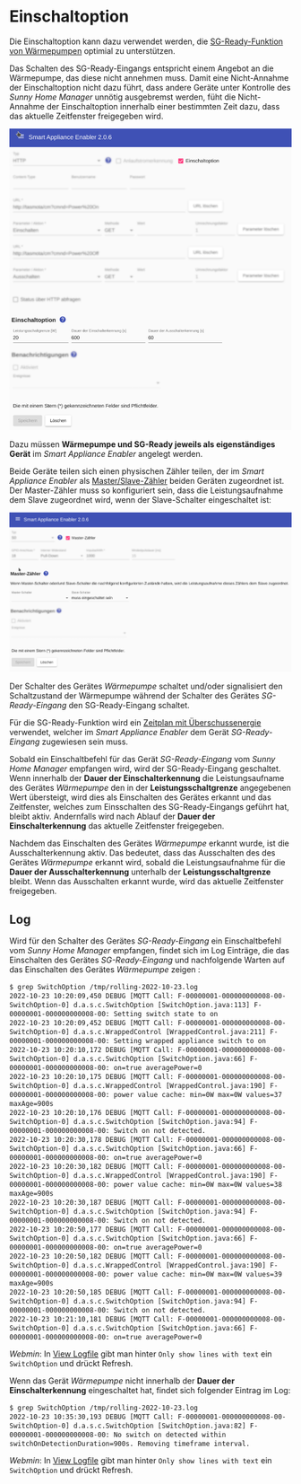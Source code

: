 # Einschaltoption

Die Einschaltoption kann dazu verwendet werden, die [SG-Ready-Funktion von Wärmepumpen](https://www.waermepumpe.de/normen-technik/sg-ready/) optimial zu unterstützen.

Das Schalten des SG-Ready-Eingangs entspricht einem Angebot an die Wärmepumpe, das diese nicht annehmen muss. Damit eine Nicht-Annahme der Einschaltoption nicht dazu führt, dass andere Geräte unter Kontrolle des *Sunny Home Manager* unnötig ausgebremst werden, füht die Nicht-Annahme der Einschaltoption innerhalb einer bestimmten Zeit dazu, dass das aktuelle Zeitfenster freigegeben wird.

![Einschaltoption](../pics/fe/Einschaltoption.png)

Dazu müssen **Wärmepumpe und SG-Ready jeweils als eigenständiges Gerät** im *Smart Appliance Enabler* angelegt werden.

Beide Geräte teilen sich einen physischen Zähler teilen, der im *Smart Appliance Enabler* als [Master/Slave-Zähler](MasterSlaveMeter_DE.md) beiden Geräten zugeordnet ist. Der Master-Zähler muss so konfiguriert sein, dass die Leistungsaufnahme dem Slave zugeordnet wird, wenn der Slave-Schalter eingeschaltet ist:

![Master-Zähler bei Einschaltoption](../pics/fe/EinschaltoptionMasterMeter.png)

Der Schalter des Gerätes _Wärmepumpe_  schaltet und/oder signalisiert den Schaltzustand der Wärmepumpe während der Schalter des Gerätes _SG-Ready-Eingang_ den SG-Ready-Eingang schaltet.

Für die SG-Ready-Funktion wird ein [Zeitplan mit Überschussenergie](Schedules_DE.md) verwendet, welcher im *Smart Appliance Enabler* dem Gerät _SG-Ready-Eingang_ zugewiesen sein muss.

Sobald ein Einschaltbefehl für das Gerät _SG-Ready-Eingang_ vom *Sunny Home Manager* empfangen wird, wird der SG-Ready-Eingang geschaltet. Wenn innerhalb der **Dauer der Einschalterkennung** die Leistungsaufname des Gerätes _Wärmepumpe_ den in der **Leistungsschaltgrenze** angegebenen Wert übersteigt, wird dies als Einschalten des Gerätes erkannt und das Zeitfenster, welches zum Einsschalten des SG-Ready-Eingangs geführt hat, bleibt aktiv. Andernfalls wird nach Ablauf der **Dauer der Einschalterkennung** das aktuelle Zeitfenster freigegeben.

Nachdem das Einschalten des Gerätes _Wärmepumpe_ erkannt wurde, ist die Ausschalterkennung aktiv. Das bedeutet, dass das Ausschalten des des Gerätes _Wärmepumpe_ erkannt wird, sobald die Leistungsaufnahme für die **Dauer der Ausschalterkennung** unterhalb der **Leistungsschaltgrenze** bleibt. Wenn das Ausschalten erkannt wurde, wird das aktuelle Zeitfenster freigegeben.


## Log
Wird für den Schalter des Gerätes _SG-Ready-Eingang_ ein Einschaltbefehl vom *Sunny Home Manager* empfangen, findet sich im Log Einträge, die das Einschalten des Gerätes _SG-Ready-Eingang_ und nachfolgende Warten auf das Einschalten des Gerätes _Wärmepumpe_ zeigen :

```console
$ grep SwitchOption /tmp/rolling-2022-10-23.log
2022-10-23 10:20:09,450 DEBUG [MQTT Call: F-00000001-000000000008-00-SwitchOption-0] d.a.s.c.SwitchOption [SwitchOption.java:113] F-00000001-000000000008-00: Setting switch state to on
2022-10-23 10:20:09,452 DEBUG [MQTT Call: F-00000001-000000000008-00-SwitchOption-0] d.a.s.c.WrappedControl [WrappedControl.java:211] F-00000001-000000000008-00: Setting wrapped appliance switch to on
2022-10-23 10:20:10,172 DEBUG [MQTT Call: F-00000001-000000000008-00-SwitchOption-0] d.a.s.c.SwitchOption [SwitchOption.java:66] F-00000001-000000000008-00: on=true averagePower=0
2022-10-23 10:20:10,175 DEBUG [MQTT Call: F-00000001-000000000008-00-SwitchOption-0] d.a.s.c.WrappedControl [WrappedControl.java:190] F-00000001-000000000008-00: power value cache: min=0W max=0W values=37 maxAge=900s
2022-10-23 10:20:10,176 DEBUG [MQTT Call: F-00000001-000000000008-00-SwitchOption-0] d.a.s.c.SwitchOption [SwitchOption.java:94] F-00000001-000000000008-00: Switch on not detected.
2022-10-23 10:20:30,178 DEBUG [MQTT Call: F-00000001-000000000008-00-SwitchOption-0] d.a.s.c.SwitchOption [SwitchOption.java:66] F-00000001-000000000008-00: on=true averagePower=0
2022-10-23 10:20:30,182 DEBUG [MQTT Call: F-00000001-000000000008-00-SwitchOption-0] d.a.s.c.WrappedControl [WrappedControl.java:190] F-00000001-000000000008-00: power value cache: min=0W max=0W values=38 maxAge=900s
2022-10-23 10:20:30,187 DEBUG [MQTT Call: F-00000001-000000000008-00-SwitchOption-0] d.a.s.c.SwitchOption [SwitchOption.java:94] F-00000001-000000000008-00: Switch on not detected.
2022-10-23 10:20:50,177 DEBUG [MQTT Call: F-00000001-000000000008-00-SwitchOption-0] d.a.s.c.SwitchOption [SwitchOption.java:66] F-00000001-000000000008-00: on=true averagePower=0
2022-10-23 10:20:50,182 DEBUG [MQTT Call: F-00000001-000000000008-00-SwitchOption-0] d.a.s.c.WrappedControl [WrappedControl.java:190] F-00000001-000000000008-00: power value cache: min=0W max=0W values=39 maxAge=900s
2022-10-23 10:20:50,185 DEBUG [MQTT Call: F-00000001-000000000008-00-SwitchOption-0] d.a.s.c.SwitchOption [SwitchOption.java:94] F-00000001-000000000008-00: Switch on not detected.
2022-10-23 10:21:10,181 DEBUG [MQTT Call: F-00000001-000000000008-00-SwitchOption-0] d.a.s.c.SwitchOption [SwitchOption.java:66] F-00000001-000000000008-00: on=true averagePower=0
```

*Webmin*: In [View Logfile](Logging_DE.md#user-content-webmin-logs) gibt man hinter `Only show lines with text` ein `SwitchOption` und drückt Refresh.

Wenn das Gerät _Wärmepumpe_ nicht innerhalb der **Dauer der Einschalterkennung** eingeschaltet hat, findet sich folgender Eintrag im Log:

```console
$ grep SwitchOption /tmp/rolling-2022-10-23.log
2022-10-23 10:35:30,193 DEBUG [MQTT Call: F-00000001-000000000008-00-SwitchOption-0] d.a.s.c.SwitchOption [SwitchOption.java:82] F-00000001-000000000008-00: No switch on detected within switchOnDetectionDuration=900s. Removing timeframe interval.
```

*Webmin*: In [View Logfile](Logging_DE.md#user-content-webmin-logs) gibt man hinter `Only show lines with text` ein `SwitchOption` und drückt Refresh.
